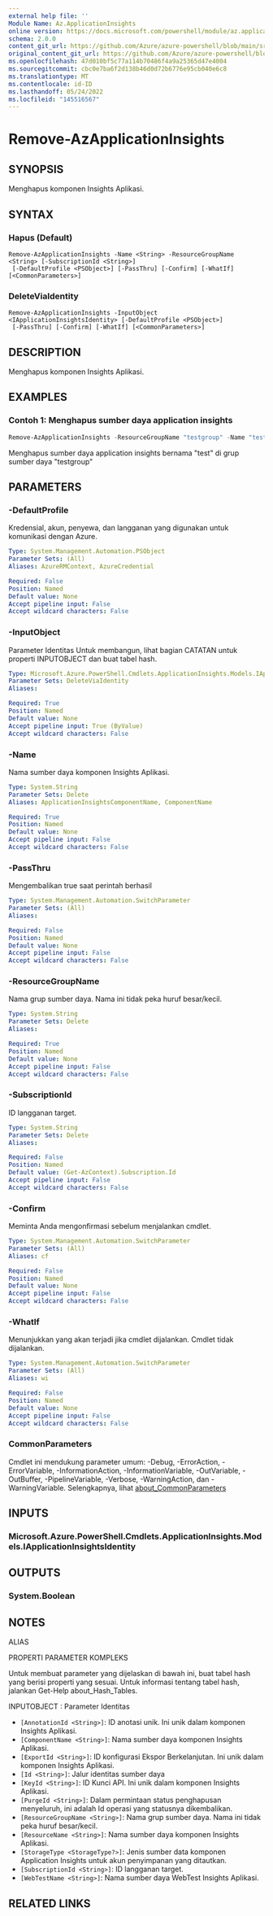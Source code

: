 ```yaml
---
external help file: ''
Module Name: Az.ApplicationInsights
online version: https://docs.microsoft.com/powershell/module/az.applicationinsights/remove-azapplicationinsights
schema: 2.0.0
content_git_url: https://github.com/Azure/azure-powershell/blob/main/src/ApplicationInsights/help/Remove-AzApplicationInsights.md
original_content_git_url: https://github.com/Azure/azure-powershell/blob/main/src/ApplicationInsights/help/Remove-AzApplicationInsights.md
ms.openlocfilehash: 47d010bf5c77a114b70486f4a9a25365d47e4004
ms.sourcegitcommit: cbc0e7ba6f2d138b46d0d72b6776e95cb040e6c8
ms.translationtype: MT
ms.contentlocale: id-ID
ms.lasthandoff: 05/24/2022
ms.locfileid: "145516567"
---
```

# Remove-AzApplicationInsights

## SYNOPSIS
Menghapus komponen Insights Aplikasi.

## SYNTAX

### Hapus (Default)
```
Remove-AzApplicationInsights -Name <String> -ResourceGroupName <String> [-SubscriptionId <String>]
 [-DefaultProfile <PSObject>] [-PassThru] [-Confirm] [-WhatIf] [<CommonParameters>]
```

### DeleteViaIdentity
```
Remove-AzApplicationInsights -InputObject <IApplicationInsightsIdentity> [-DefaultProfile <PSObject>]
 [-PassThru] [-Confirm] [-WhatIf] [<CommonParameters>]
```

## DESCRIPTION
Menghapus komponen Insights Aplikasi.

## EXAMPLES

### Contoh 1: Menghapus sumber daya application insights
```powershell
Remove-AzApplicationInsights -ResourceGroupName "testgroup" -Name "test" -PassThru
```

Menghapus sumber daya application insights bernama "test" di grup sumber daya "testgroup"

## PARAMETERS

### -DefaultProfile
Kredensial, akun, penyewa, dan langganan yang digunakan untuk komunikasi dengan Azure.

```yaml
Type: System.Management.Automation.PSObject
Parameter Sets: (All)
Aliases: AzureRMContext, AzureCredential

Required: False
Position: Named
Default value: None
Accept pipeline input: False
Accept wildcard characters: False
```

### -InputObject
Parameter Identitas Untuk membangun, lihat bagian CATATAN untuk properti INPUTOBJECT dan buat tabel hash.

```yaml
Type: Microsoft.Azure.PowerShell.Cmdlets.ApplicationInsights.Models.IApplicationInsightsIdentity
Parameter Sets: DeleteViaIdentity
Aliases:

Required: True
Position: Named
Default value: None
Accept pipeline input: True (ByValue)
Accept wildcard characters: False
```

### -Name
Nama sumber daya komponen Insights Aplikasi.

```yaml
Type: System.String
Parameter Sets: Delete
Aliases: ApplicationInsightsComponentName, ComponentName

Required: True
Position: Named
Default value: None
Accept pipeline input: False
Accept wildcard characters: False
```

### -PassThru
Mengembalikan true saat perintah berhasil

```yaml
Type: System.Management.Automation.SwitchParameter
Parameter Sets: (All)
Aliases:

Required: False
Position: Named
Default value: None
Accept pipeline input: False
Accept wildcard characters: False
```

### -ResourceGroupName
Nama grup sumber daya.
Nama ini tidak peka huruf besar/kecil.

```yaml
Type: System.String
Parameter Sets: Delete
Aliases:

Required: True
Position: Named
Default value: None
Accept pipeline input: False
Accept wildcard characters: False
```

### -SubscriptionId
ID langganan target.

```yaml
Type: System.String
Parameter Sets: Delete
Aliases:

Required: False
Position: Named
Default value: (Get-AzContext).Subscription.Id
Accept pipeline input: False
Accept wildcard characters: False
```

### -Confirm
Meminta Anda mengonfirmasi sebelum menjalankan cmdlet.

```yaml
Type: System.Management.Automation.SwitchParameter
Parameter Sets: (All)
Aliases: cf

Required: False
Position: Named
Default value: None
Accept pipeline input: False
Accept wildcard characters: False
```

### -WhatIf
Menunjukkan yang akan terjadi jika cmdlet dijalankan.
Cmdlet tidak dijalankan.

```yaml
Type: System.Management.Automation.SwitchParameter
Parameter Sets: (All)
Aliases: wi

Required: False
Position: Named
Default value: None
Accept pipeline input: False
Accept wildcard characters: False
```

### CommonParameters
Cmdlet ini mendukung parameter umum: -Debug, -ErrorAction, -ErrorVariable, -InformationAction, -InformationVariable, -OutVariable, -OutBuffer, -PipelineVariable, -Verbose, -WarningAction, dan -WarningVariable. Selengkapnya, lihat [about_CommonParameters](http://go.microsoft.com/fwlink/?LinkID=113216)

## INPUTS

### Microsoft.Azure.PowerShell.Cmdlets.ApplicationInsights.Models.IApplicationInsightsIdentity

## OUTPUTS

### System.Boolean

## NOTES

ALIAS

PROPERTI PARAMETER KOMPLEKS

Untuk membuat parameter yang dijelaskan di bawah ini, buat tabel hash yang berisi properti yang sesuai. Untuk informasi tentang tabel hash, jalankan Get-Help about_Hash_Tables.


INPUTOBJECT <IApplicationInsightsIdentity>: Parameter Identitas
  - `[AnnotationId <String>]`: ID anotasi unik. Ini unik dalam komponen Insights Aplikasi.
  - `[ComponentName <String>]`: Nama sumber daya komponen Insights Aplikasi.
  - `[ExportId <String>]`: ID konfigurasi Ekspor Berkelanjutan. Ini unik dalam komponen Insights Aplikasi.
  - `[Id <String>]`: Jalur identitas sumber daya
  - `[KeyId <String>]`: ID Kunci API. Ini unik dalam komponen Insights Aplikasi.
  - `[PurgeId <String>]`: Dalam permintaan status penghapusan menyeluruh, ini adalah Id operasi yang statusnya dikembalikan.
  - `[ResourceGroupName <String>]`: Nama grup sumber daya. Nama ini tidak peka huruf besar/kecil.
  - `[ResourceName <String>]`: Nama sumber daya komponen Insights Aplikasi.
  - `[StorageType <StorageType?>]`: Jenis sumber data komponen Application Insights untuk akun penyimpanan yang ditautkan.
  - `[SubscriptionId <String>]`: ID langganan target.
  - `[WebTestName <String>]`: Nama sumber daya WebTest Insights Aplikasi.

## RELATED LINKS

